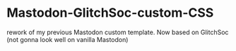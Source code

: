 # Mastodon-GlitchSoc-custom-CSS
rework of my previous Mastodon custom template. Now based on GlitchSoc (not gonna look well on vanilla Mastodon)
